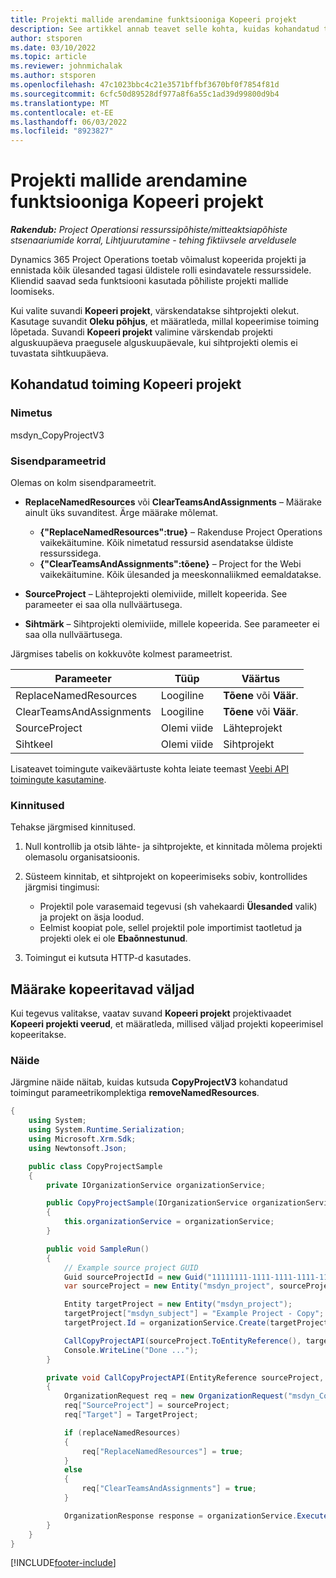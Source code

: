 ```yaml
---
title: Projekti mallide arendamine funktsiooniga Kopeeri projekt
description: See artikkel annab teavet selle kohta, kuidas kohandatud toimingut Kopeeri projekt kasutades projekti malle luua.
author: stsporen
ms.date: 03/10/2022
ms.topic: article
ms.reviewer: johnmichalak
ms.author: stsporen
ms.openlocfilehash: 47c1023bbc4c21e3571bffbf3670bf0f7854f81d
ms.sourcegitcommit: 6cfc50d89528df977a8f6a55c1ad39d99800d9b4
ms.translationtype: MT
ms.contentlocale: et-EE
ms.lasthandoff: 06/03/2022
ms.locfileid: "8923827"
---
```

# <a name="develop-project-templates-with-copy-project"></a>Projekti mallide arendamine funktsiooniga Kopeeri projekt

_**Rakendub:** Project Operationsi ressurssipõhiste/mitteaktsiapõhiste stsenaariumide korral,  Lihtjuurutamine - tehing fiktiivsele arveldusele_

Dynamics 365 Project Operations toetab võimalust kopeerida projekti ja ennistada kõik ülesanded tagasi üldistele rolli esindavatele ressurssidele. Kliendid saavad seda funktsiooni kasutada põhiliste projekti mallide loomiseks.

Kui valite suvandi **Kopeeri projekt**, värskendatakse sihtprojekti olekut. Kasutage suvandit **Oleku põhjus**, et määratleda, millal kopeerimise toiming lõpetada. Suvandi **Kopeeri projekt** valimine värskendab projekti alguskuupäeva praegusele alguskuupäevale, kui sihtprojekti olemis ei tuvastata sihtkuupäeva.

## <a name="copy-project-custom-action"></a>Kohandatud toiming Kopeeri projekt

### <a name="name"></a>Nimetus 

msdyn\_CopyProjectV3

### <a name="input-parameters"></a>Sisendparameetrid

Olemas on kolm sisendparameetrit.

- **ReplaceNamedResources** või **ClearTeamsAndAssignments** – Määrake ainult üks suvanditest. Ärge määrake mõlemat.

    - **\{"ReplaceNamedResources":true\}** – Rakenduse Project Operations vaikekäitumine. Kõik nimetatud ressursid asendatakse üldiste ressurssidega.
    - **\{"ClearTeamsAndAssignments":tõene\}** – Project for the Webi vaikekäitumine. Kõik ülesanded ja meeskonnaliikmed eemaldatakse.

- **SourceProject** – Lähteprojekti olemiviide, millelt kopeerida. See parameeter ei saa olla nullväärtusega.
- **Sihtmärk** – Sihtprojekti olemiviide, millele kopeerida. See parameeter ei saa olla nullväärtusega.

Järgmises tabelis on kokkuvõte kolmest parameetrist.

| Parameeter                | Tüüp             | Väärtus                 |
|--------------------------|------------------|-----------------------|
| ReplaceNamedResources    | Loogiline          | **Tõene** või **Väär**. |
| ClearTeamsAndAssignments | Loogiline          | **Tõene** või **Väär**. |
| SourceProject            | Olemi viide | Lähteprojekt    |
| Sihtkeel                   | Olemi viide | Sihtprojekt    |

Lisateavet toimingute vaikeväärtuste kohta leiate teemast [Veebi API toimingute kasutamine](/powerapps/developer/common-data-service/webapi/use-web-api-actions).

### <a name="validations"></a>Kinnitused

Tehakse järgmised kinnitused.

1. Null kontrollib ja otsib lähte- ja sihtprojekte, et kinnitada mõlema projekti olemasolu organisatsioonis.
2. Süsteem kinnitab, et sihtprojekt on kopeerimiseks sobiv, kontrollides järgmisi tingimusi:

    - Projektil pole varasemaid tegevusi (sh vahekaardi **Ülesanded** valik) ja projekt on äsja loodud.
    - Eelmist koopiat pole, sellel projektil pole importimist taotletud ja projekti olek ei ole **Ebaõnnestunud**.

3. Toimingut ei kutsuta HTTP-d kasutades.

## <a name="specify-fields-to-copy"></a>Määrake kopeeritavad väljad

Kui tegevus valitakse, vaatav suvand **Kopeeri projekt** projektivaadet **Kopeeri projekti veerud**, et määratleda, millised väljad projekti kopeerimisel kopeeritakse.

### <a name="example"></a>Näide

Järgmine näide näitab, kuidas kutsuda **CopyProjectV3** kohandatud toimingut parameetrikomplektiga **removeNamedResources**.

```C#
{
    using System;
    using System.Runtime.Serialization;
    using Microsoft.Xrm.Sdk;
    using Newtonsoft.Json;

    public class CopyProjectSample
    {
        private IOrganizationService organizationService;

        public CopyProjectSample(IOrganizationService organizationService)
        {
            this.organizationService = organizationService;
        }

        public void SampleRun()
        {
            // Example source project GUID
            Guid sourceProjectId = new Guid("11111111-1111-1111-1111-111111111111");
            var sourceProject = new Entity("msdyn_project", sourceProjectId);

            Entity targetProject = new Entity("msdyn_project");
            targetProject["msdyn_subject"] = "Example Project - Copy";
            targetProject.Id = organizationService.Create(targetProject);

            CallCopyProjectAPI(sourceProject.ToEntityReference(), targetProject.ToEntityReference(), copyOption, true, false);
            Console.WriteLine("Done ...");
        }

        private void CallCopyProjectAPI(EntityReference sourceProject, EntityReference TargetProject, bool replaceNamedResources = true, bool clearTeamsAndAssignments = false)
        {
            OrganizationRequest req = new OrganizationRequest("msdyn_CopyProjectV3");
            req["SourceProject"] = sourceProject;
            req["Target"] = TargetProject;

            if (replaceNamedResources)
            {
                req["ReplaceNamedResources"] = true;
            }
            else
            {
                req["ClearTeamsAndAssignments"] = true;
            }

            OrganizationResponse response = organizationService.Execute(req);
        }
    }
}
```

[!INCLUDE[footer-include](../includes/footer-banner.md)]
